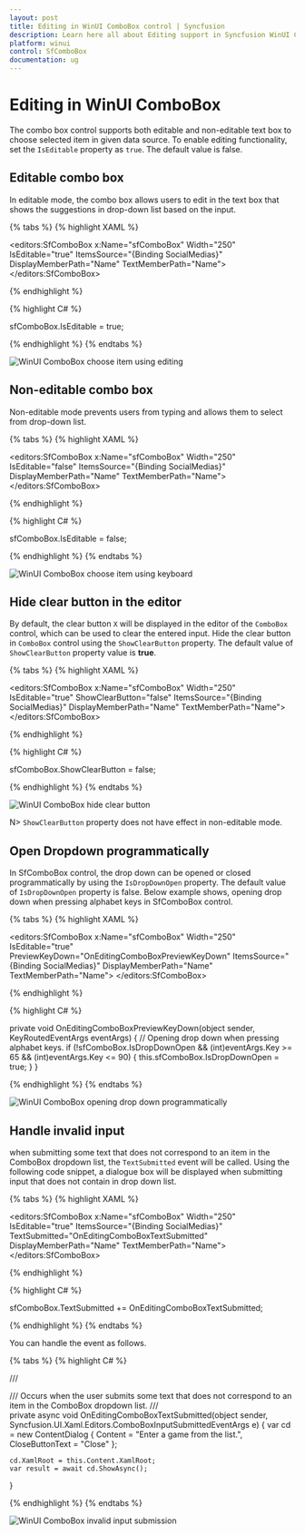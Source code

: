 ```yaml
---
layout: post
title: Editing in WinUI ComboBox control | Syncfusion
description: Learn here all about Editing support in Syncfusion WinUI ComboBox(SfComboBox) control.
platform: winui
control: SfComboBox
documentation: ug
---
```


# Editing in WinUI ComboBox

The combo box control supports both editable and non-editable text box to choose selected item in given data source. To enable editing functionality, set the `IsEditable` property as `true`. The default value is false.

## Editable combo box

In editable mode, the combo box allows users to edit in the text box that shows the suggestions in drop-down list based on the input.

{% tabs %}
{% highlight XAML %}

<editors:SfComboBox x:Name="sfComboBox"
                    Width="250"
                    IsEditable="true"
                    ItemsSource="{Binding SocialMedias}"
                    DisplayMemberPath="Name"
                    TextMemberPath="Name">
</editors:SfComboBox>

{% endhighlight %}

{% highlight C# %}

sfComboBox.IsEditable = true;

{% endhighlight %}
{% endtabs %}

![WinUI ComboBox choose item using editing](Editing_images/winui-combobox-edit-mode.gif)

## Non-editable combo box

Non-editable mode prevents users from typing and allows them to select from drop-down list.

{% tabs %}
{% highlight XAML %}

<editors:SfComboBox x:Name="sfComboBox"
                    Width="250"
                    IsEditable="false"
                    ItemsSource="{Binding SocialMedias}"
                    DisplayMemberPath="Name"
                    TextMemberPath="Name">
</editors:SfComboBox>

{% endhighlight %}

{% highlight C# %}

sfComboBox.IsEditable = false;

{% endhighlight %}
{% endtabs %}

![WinUI ComboBox choose item using keyboard](Editing_images/winui-combobox-non-edit-mode.gif)

## Hide clear button in the editor

By default, the clear button `X` will be displayed in the editor of the `ComboBox` control, which can be used to clear the entered input. Hide the clear button in `ComboBox` control using the `ShowClearButton` property. The default value of `ShowClearButton` property value is **true**.

{% tabs %}
{% highlight XAML %}

<editors:SfComboBox x:Name="sfComboBox"
                    Width="250"
                    IsEditable="true"
                    ShowClearButton="false"
                    ItemsSource="{Binding SocialMedias}"
                    DisplayMemberPath="Name"
                    TextMemberPath="Name">
</editors:SfComboBox>

{% endhighlight %}

{% highlight C# %}

sfComboBox.ShowClearButton = false;

{% endhighlight %}
{% endtabs %}

![WinUI ComboBox hide clear button](Editing_images/winui-combobox-hideclearbutton.png)

N> `ShowClearButton` property does not have effect in non-editable mode.

## Open Dropdown programmatically

In SfComboBox control, the drop down can be opened or closed programmatically by using the `IsDropDownOpen` property. The default value of `IsDropDownOpen` property is false. Below example shows, opening drop down when pressing alphabet keys in SfComboBox control.

{% tabs %}
{% highlight XAML %}

<editors:SfComboBox x:Name="sfComboBox"
                    Width="250"
                    IsEditable="true"
                    PreviewKeyDown="OnEditingComboBoxPreviewKeyDown"
                    ItemsSource="{Binding SocialMedias}"
                    DisplayMemberPath="Name"
                    TextMemberPath="Name">
</editors:SfComboBox>

{% endhighlight %}

{% highlight C# %}

private void OnEditingComboBoxPreviewKeyDown(object sender, KeyRoutedEventArgs eventArgs)
{
    // Opening drop down when pressing alphabet keys.
    if (!sfComboBox.IsDropDownOpen && (int)eventArgs.Key >= 65 && (int)eventArgs.Key <= 90)
    {
        this.sfComboBox.IsDropDownOpen = true;
    }
}

{% endhighlight %}
{% endtabs %}

![WinUI ComboBox opening drop down programmatically](Editing_images/winui-combobox-open-dropdown-programmatically.gif)

## Handle invalid input 

when submitting some text that does not correspond to an item in the ComboBox dropdown list, the `TextSubmitted` event will be called. Using the following code snippet, a dialogue box will be displayed when submitting input that does not contain in drop down list.

{% tabs %}
{% highlight XAML %}

<editors:SfComboBox x:Name="sfComboBox"
                    Width="250"
                    IsEditable="true"
                    ItemsSource="{Binding SocialMedias}"
                    TextSubmitted="OnEditingComboBoxTextSubmitted"
                    DisplayMemberPath="Name"
                    TextMemberPath="Name">
</editors:SfComboBox>

{% endhighlight %}

{% highlight C# %}

sfComboBox.TextSubmitted += OnEditingComboBoxTextSubmitted;

{% endhighlight %}
{% endtabs %}

You can handle the event as follows.

{% tabs %}
{% highlight C# %}

/// <summary>
/// Occurs when the user submits some text that does not correspond to an item in the ComboBox dropdown list.
/// </summary>
private async void OnEditingComboBoxTextSubmitted(object sender, Syncfusion.UI.Xaml.Editors.ComboBoxInputSubmittedEventArgs e)
{
    var cd = new ContentDialog
    {
        Content = "Enter a game from the list.",
        CloseButtonText = "Close"
    };


    cd.XamlRoot = this.Content.XamlRoot;
    var result = await cd.ShowAsync();
}

{% endhighlight %}
{% endtabs %}

![WinUI ComboBox invalid input submission](Editing_images/winui-combobox-invalid-input-submission.png)